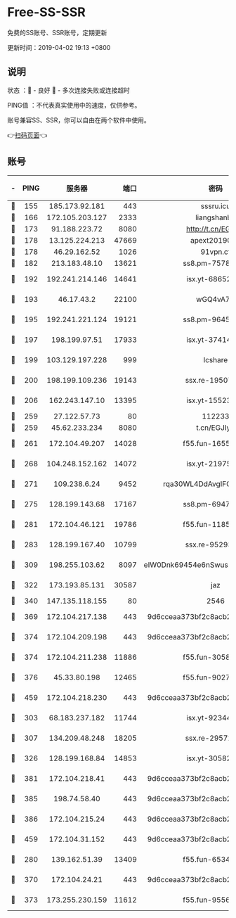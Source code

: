 # Free-SS-SSR

免费的SS账号、SSR账号，定期更新

更新时间：2019-04-02 19:13 +0800

## 说明

状态     ：🙂 - 良好 🙁 - 多次连接失败或连接超时

PING值   ：不代表真实使用中的速度，仅供参考。

账号兼容SS、SSR，你可以自由在两个软件中使用。

👉[扫码页面](https://liesauer.github.io/Free-SS-SSR/)👈

## 账号

|-|PING|服务器|端口|密码|加密方式|区域|
|:----:|:----:|:-----:|-----:|:----:|:----:|:----:|
|🙂|155|185.173.92.181|443|sssru.icu|rc4-md5|RU|
|🙂|166|172.105.203.127|2333|liangshanbo|chacha20|JP|
|🙂|173|91.188.223.72|8080|http://t.cn/EGJIyrl|rc4-md5|RU|
|🙂|178|13.125.224.213|47669|apext2019001|chacha20|KR|
|🙂|178|46.29.162.52|1026|91vpn.cf|rc4-md5|RU|
|🙂|182|213.183.48.10|13621|ss8.pm-75785844|rc4-md5|RU|
|🙂|192|192.241.214.146|14641|isx.yt-68652544|aes-256-cfb|US|
|🙂|193|46.17.43.2|22100|wGQ4vA7D|aes-256-gcm|RU|
|🙂|195|192.241.221.124|19121|ss8.pm-96452968|aes-256-cfb|US|
|🙂|197|198.199.97.51|17933|isx.yt-37414659|aes-256-cfb|US|
|🙂|199|103.129.197.228|999|lcshare|aes-256-cfb|US|
|🙂|200|198.199.109.236|19143|ssx.re-19507417|aes-256-cfb|US|
|🙂|206|162.243.147.10|13395|isx.yt-15523512|aes-256-cfb|US|
|🙂|259|27.122.57.73|80|112233|chacha20|HK|
|🙂|259|45.62.233.234|8080|t.cn/EGJIyrl|rc4-md5|CA|
|🙂|261|172.104.49.207|14028|f55.fun-16558958|aes-256-cfb|SG|
|🙂|268|104.248.152.162|14072|isx.yt-21975141|aes-256-cfb|SG|
|🙂|271|109.238.6.24|9452|rqa30WL4DdAvgIFG6Fs3znzTa|aes-256-cfb|FR|
|🙂|275|128.199.143.68|17167|ss8.pm-69475230|aes-256-cfb|SG|
|🙂|281|172.104.46.121|19786|f55.fun-11854129|aes-256-cfb|SG|
|🙂|283|128.199.167.40|10799|ssx.re-95293945|aes-256-cfb|SG|
|🙂|309|198.255.103.62|8097|eIW0Dnk69454e6nSwuspv9DmS201tQ0D|aes-256-cfb|US|
|🙂|322|173.193.85.131|30587|jaz|aes-256-cfb|US|
|🙂|340|147.135.118.155|80|2546|chacha20|US|
|🙂|369|172.104.217.138|443|9d6cceaa373bf2c8acb22e60b6a58be6|aes-256-cfb|US|
|🙂|374|172.104.209.198|443|9d6cceaa373bf2c8acb22e60b6a58be6|aes-256-cfb|US|
|🙂|374|172.104.211.238|11886|f55.fun-30589082|aes-256-cfb|US|
|🙂|376|45.33.80.198|12465|f55.fun-90274563|aes-256-cfb|US|
|🙂|459|172.104.218.230|443|9d6cceaa373bf2c8acb22e60b6a58be6|aes-256-cfb|US|
|🙂|303|68.183.237.182|11744|isx.yt-92344610|aes-256-cfb|SG|
|🙂|307|134.209.48.248|18205|ssx.re-29572798|aes-256-cfb|US|
|🙂|326|128.199.168.84|14853|isx.yt-30582831|aes-256-cfb|SG|
|🙂|381|172.104.218.41|443|9d6cceaa373bf2c8acb22e60b6a58be6|aes-256-cfb|US|
|🙂|385|198.74.58.40|443|9d6cceaa373bf2c8acb22e60b6a58be6|aes-256-cfb|US|
|🙂|386|172.104.215.24|443|9d6cceaa373bf2c8acb22e60b6a58be6|aes-256-cfb|US|
|🙂|459|172.104.31.152|443|9d6cceaa373bf2c8acb22e60b6a58be6|aes-256-cfb|US|
|🙁|280|139.162.51.39|13409|f55.fun-65348713|aes-256-cfb|SG|
|🙁|370|172.104.24.21|443|9d6cceaa373bf2c8acb22e60b6a58be6|aes-256-cfb|US|
|🙁|373|173.255.230.159|11612|f55.fun-95562251|aes-256-cfb|US|
